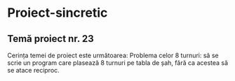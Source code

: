# Proiect-sincretic
## Temă proiect nr. 23


Cerința temei de proiect este următoarea:
Problema celor 8 turnuri: să se scrie un program care plasează 8 turnuri pe tabla de șah, fără
ca acestea să se atace reciproc.
